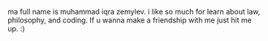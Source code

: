 ma full name is muhammad iqra zemylev. i like so much for learn about law, philosophy, and coding. If u wanna make a friendship with me just hit me up. :)
